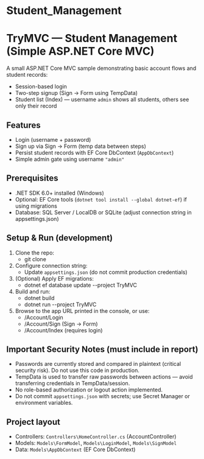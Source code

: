 # Student_Management

# TryMVC — Student Management (Simple ASP.NET Core MVC)

A small ASP.NET Core MVC sample demonstrating basic account flows and student records:
- Session-based login
- Two-step signup (Sign -> Form using TempData)
- Student list (Index) — username `admin` shows all students, others see only their record

## Features
- Login (username + password)
- Sign up via Sign -> Form (temp data between steps)
- Persist student records with EF Core DbContext (`AppDbContext`)
- Simple admin gate using username `"admin"`

## Prerequisites
- .NET SDK 6.0+ installed (Windows)
- Optional: EF Core tools (`dotnet tool install --global dotnet-ef`) if using migrations
- Database: SQL Server / LocalDB or SQLite (adjust connection string in appsettings.json)

## Setup & Run (development)
1. Clone the repo:
   - git clone <your-repo-url>
2. Configure connection string:
   - Update `appsettings.json` (do not commit production credentials)
3. (Optional) Apply EF migrations:
   - dotnet ef database update --project TryMVC
4. Build and run:
   - dotnet build
   - dotnet run --project TryMVC
5. Browse to the app URL printed in the console, or use:
   - /Account/Login
   - /Account/Sign (Sign -> Form)
   - /Account/Index (requires login)

## Important Security Notes (must include in report)
- Passwords are currently stored and compared in plaintext (critical security risk). Do not use this code in production.
- TempData is used to transfer raw passwords between actions — avoid transferring credentials in TempData/session.
- No role-based authorization or logout action implemented.
- Do not commit `appsettings.json` with secrets; use Secret Manager or environment variables.

## Project layout
- Controllers: `Controllers\HomeController.cs` (AccountController)
- Models: `Models\FormModel`, `Models\LoginModel`, `Models\SignModel`
- Data: `Models\AppDbContext` (EF Core DbContext)
